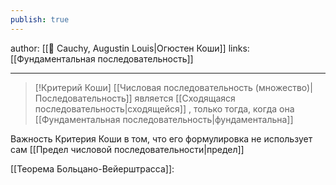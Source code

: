 ```yaml
---
publish: true
---
```

author: [[👤 Cauchy, Augustin Louis|Огюстен Коши]]
links: [[Фундаментальная последовательность]]

---

> [!Критерий Коши]
> [[Числовая последовательность (множество)|Последовательность]] является [[Сходящаяся последовательность|сходящейся]] , только тогда, когда она [[Фундаментальная последовательность|фундаментальна]]

Важность Критерия Коши в том, что его формулировка не использует сам [[Предел числовой последовательности|предел]]

[[Теорема Больцано-Вейерштрасса]]: